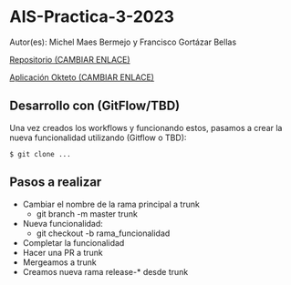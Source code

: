 # AIS-Practica-3-2023

Autor(es): Michel Maes Bermejo y Francisco Gortázar Bellas

[Repositorio (CAMBIAR ENLACE)](https://github.com/URJC-AIS/AIS-Practica-3-2023-template)

[Aplicación Okteto (CAMBIAR ENLACE)](https://books-maes95.cloud.okteto.net/)

## Desarrollo con (GitFlow/TBD)

Una vez creados los workflows y funcionando estos, pasamos a crear la nueva funcionalidad utilizando (Gitflow o TBD):

```
$ git clone ...
```

## Pasos a realizar
- Cambiar el nombre de la rama principal a trunk
  - git branch -m master trunk
- Nueva funcionalidad:
  - git checkout -b rama_funcionalidad
- Completar la funcionalidad
- Hacer una PR a trunk
- Mergeamos a trunk
- Creamos nueva rama release-* desde trunk



